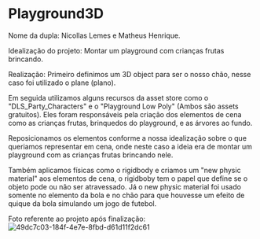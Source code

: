 # Playground3D

Nome da dupla: Nicollas Lemes e Matheus Henrique. 

Idealização do projeto: Montar um playground com crianças frutas brincando.

Realização: Primeiro definimos um 3D object para ser o nosso chão, nesse caso foi utilizado o plane (plano).

Em seguida utilizamos alguns recursos da asset store como o "DLS_Party_Characters" e o "Playground Low Poly" (Ambos são assets gratuitos). Eles foram responsáveis pela criação dos elementos de cena como as crianças frutas, brinquedos do playground, e as árvores ao fundo.

Reposicionamos os elementos conforme a nossa idealização sobre o que queriamos representar em cena, onde neste caso a ideia era de montar um playground com as crianças frutas brincando nele.

Também aplicamos físicas como o rigidbody e criamos um "new physic material" aos elementos de cena, o rigidboby tem o papel que define se o objeto pode ou não ser atravessado. Já o new physic material foi usado somente no elemento da bola e no chão para que houvesse um efeito de quique da bola simulando um jogo de futebol.

Foto referente ao projeto após finalização:
![49dc7c03-184f-4e7e-8fbd-d61d11f2dc61](https://github.com/NicollasLems/Playground3D/assets/160983146/8e1390f8-4b17-404b-bef2-6f1b400fc032)
